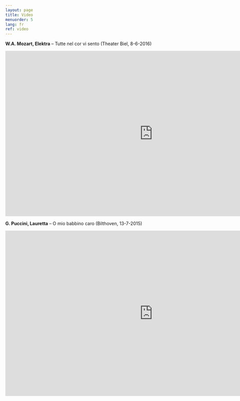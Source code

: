```yaml
---
layout: page
title: Video
menuorder: 5
lang: fr
ref: video
---
```


**W.A. Mozart, Elektra** – Tutte nel cor vi sento   (Theater Biel, 8-6-2016)
<iframe width="918" height="516" src="https://www.youtube.com/embed/HLRQldUrmfg?feature=oembed" frameborder="0" allowfullscreen></iframe>

**G. Puccini, Lauretta** – O mio babbino caro   (Bilthoven, 13-7-2015)
<iframe width="918" height="516" src="https://www.youtube.com/embed/grMCLi_pzxI?feature=oembed" frameborder="0" allowfullscreen></iframe>
